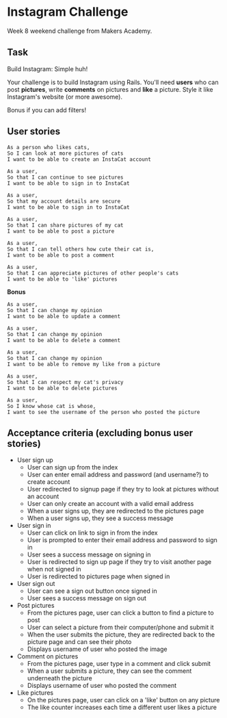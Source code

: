 Instagram Challenge
===================

Week 8 weekend challenge from Makers Academy.

## Task

Build Instagram: Simple huh!

Your challenge is to build Instagram using Rails. You'll need **users** who can post **pictures**, write **comments** on pictures and **like** a picture. Style it like Instagram's website (or more awesome).

Bonus if you can add filters!

## User stories

```
As a person who likes cats,
So I can look at more pictures of cats
I want to be able to create an InstaCat account
```

```
As a user,
So that I can continue to see pictures
I want to be able to sign in to InstaCat
```

```
As a user,
So that my account details are secure
I want to be able to sign in to InstaCat
```

```
As a user,
So that I can share pictures of my cat
I want to be able to post a picture
```

```
As a user,
So that I can tell others how cute their cat is,
I want to be able to post a comment
```

```
As a user,
So that I can appreciate pictures of other people's cats
I want to be able to 'like' pictures
```

**Bonus**
```
As a user,
So that I can change my opinion
I want to be able to update a comment
```

```
As a user,
So that I can change my opinion
I want to be able to delete a comment
```

```
As a user,
So that I can change my opinion
I want to be able to remove my like from a picture
```

```
As a user,
So that I can respect my cat's privacy
I want to be able to delete pictures
```

```
As a user,
So I know whose cat is whose,
I want to see the username of the person who posted the picture
```

## Acceptance criteria (excluding bonus user stories)

- User sign up
  - User can sign up from the index
  - User can enter email address and password (and username?) to create account
  - User redirected to signup page if they try to look at pictures without an account
  - User can only create an account with a valid email address
  - When a user signs up, they are redirected to the pictures page
  - When a user signs up, they see a success message
- User sign in
  - User can click on link to sign in from the index
  - User is prompted to enter their email address and password to sign in
  - User sees a success message on signing in
  - User is redirected to sign up page if they try to visit another page when not signed in
  - User is redirected to pictures page when signed in
- User sign out
  - User can see a sign out button once signed in
  - User sees a success message on sign out
- Post pictures
  - From the pictures page, user can click a button to find a picture to post
  - User can select a picture from their computer/phone and submit it
  - When the user submits the picture, they are redirected back to the picture page and can see their photo
  - Displays username of user who posted the image
- Comment on pictures
  - From the pictures page, user type in a comment and click submit
  - When a user submits a picture, they can see the comment underneath the picture
  - Displays username of user who posted the comment
- Like pictures
  - On the pictures page, user can click on a 'like' button on any picture
  - The like counter increases each time a different user likes a picture
